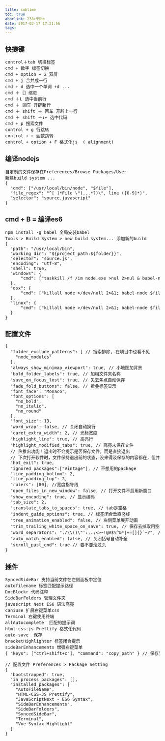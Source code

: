 ```yaml
---
title: sublime
toc: true
abbrlink: 238c95be
date: 2017-02-17 17:21:56
tags:
---
```


## 快捷键
<pre>
control＋tab 切换标签
cmd + 数字 标签切换
cmd + option + 2 双屏
cmd + j 合并成一行
cmd + d 选中一个单词 +d ...
cmd ＋［］缩进
cmd ＋L 选中当前行
cmd ＋ 回车 开辟新行
cmd ＋ shift ＋ 回车 开辟上一行
cmd ＋ shift ＋↕️↔️ 选中代码
cmd + p 搜索文件
control + g 行跳转
control + r 函数跳转
control + option + F 格式化js  ( alignment)
</pre>

## 编译nodejs
<pre>
自定制的文件保存在Preferences/Browse Packages/User
新建build system ...
{
  "cmd": ["/usr/local/bin/node", "$file"],
  "file_regex": "^[ ]*File \"(...*?)\", line ([0-9]*)",
  "selector": "source.javascript"
}
</pre>

## cmd + B = 编译es6
<pre>
npm install -g babel 全局安装babel
Tools > Build System > new build system... 添加新的build
{
  "path": "/usr/local/bin",
  "working_dir": "${project_path:${folder}}",
  "selector": "source.js",
  "encoding": "utf-8",
  "shell": true,
  "windows": {
      "cmd": ["taskkill /f /im node.exe >nul 2>nul & babel-node $file"]
  },
  "osx": {
      "cmd": ["killall node >/dev/null 2>&1; babel-node $file"]
  },
  "linux": {
      "cmd": ["killall node >/dev/null 2>&1; babel-node $file"]
  }
}
</pre>

## 配置文件
<pre>
{
  "folder_exclude_patterns": [ // 搜索排除, 在项目中也看不见
    "node_modules"
  ],
  "always_show_minimap_viewport": true, // 小地图加背景
  "bold_folder_labels": true, // 加粗文件夹名称
  "save_on_focus_lost": true, // 失去焦点自动保存
  "fade_fold_buttons": false, // 折叠标签显示
  "font_face": "Monaco",
  "font_options": [
    "no_bold",
    "no_italic",
    "no_round"
  ],
  "font_size": 13,
  "word_wrap": false, // 关闭自动换行
  "caret_extra_width": 2, // 光标宽度
  "highlight_line": true, // 高亮行
  "highlight_modified_tabs": true, // 高亮未保存文件
  // 热推出功能！退出时不会提示是否保存文件，而是直接退出 
  // 下次打开软件时，文件保持退出前的状态，没来得及保存的内容都在，但并没有真实的写在原文件里
  "hot_exit": true,
  "ignored_packages":["Vintage"], // 不想用的package
  "line_padding_bottom": 2,
  "line_padding_top": 2,
  "rulers": [80], //宽度指导线
  "open_files_in_new_window": false, // 打开文件不启用新窗口
  "show_encoding": true, // 显示编码
  "tab_size": 2,
  "translate_tabs_to_spaces": true, // tab是空格
  "indent_guide_options": true, // 标签闭合垂直竖线
  "tree_animation_enabled": false, // 左侧菜单展开动画
  "trim_trailing_white_space_on_save": true, // 保存去掉取用空格
  "word_separators": "./\\()\"':,.;<>~!@#$%^&*|+=[]{}`~?", // 双加选中 -
  "auto_match_enabled": false, // 关闭括号自动补全
  "scroll_past_end": true // 要不要滚过头
}
</pre>

## 插件
<pre>
SyncedSideBar 支持当前文件在左侧面板中定位
autofilename 标签匹配提示路径
DocBlockr 代码注释 
SideBarFolders 管理文件夹 
javascript Next ES6 语法高亮
caniuse 扩展右键菜单css
Terminal 右键使用终端
allAutocomplete  匹配的提示词 
html-css-js Prettify 格式化代码 
auto-save  保存
bracketHighlighter 标签闭合提示
sideBarEnhancements 增强右键菜单 
{ "keys": ["ctrl+shift+c"], "command": "copy_path" } // 保存当前文件路径

// 配置文件 Preferences > Package Setting
{
  "bootstrapped": true,
  "in_process_packages": [],
  "installed_packages": [
    "AutoFileName",
    "HTML-CSS-JS Prettify",
    "JavaScriptNext - ES6 Syntax",
    "SideBarEnhancements",
    "SideBarFolders",
    "SyncedSideBar",
    "Terminal",
    "Vue Syntax Highlight"
  ]
}
</pre>